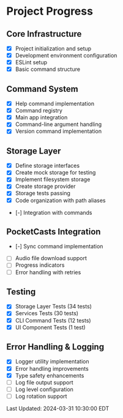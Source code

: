 # Project Progress

## Core Infrastructure
- [X] Project initialization and setup
- [X] Development environment configuration
- [X] ESLint setup
- [X] Basic command structure

## Command System
- [X] Help command implementation
- [X] Command registry
- [X] Main app integration
- [X] Command-line argument handling
- [X] Version command implementation

## Storage Layer
- [X] Define storage interfaces
- [X] Create mock storage for testing
- [X] Implement filesystem storage
- [X] Create storage provider
- [X] Storage tests passing
- [X] Code organization with path aliases
- [-] Integration with commands

## PocketCasts Integration
- [-] Sync command implementation
- [ ] Audio file download support
- [ ] Progress indicators
- [ ] Error handling with retries

## Testing
- [X] Storage Layer Tests (34 tests)
- [X] Services Tests (30 tests)
- [X] CLI Command Tests (12 tests)
- [X] UI Component Tests (1 test)

## Error Handling & Logging
- [X] Logger utility implementation
- [X] Error handling improvements
- [X] Type safety enhancements
- [ ] Log file output support
- [ ] Log level configuration
- [ ] Log rotation support

Last Updated: 2024-03-31 10:30:00 EDT 